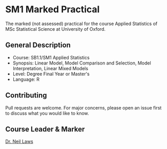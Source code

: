 # SM1 Marked Practical
The marked (not assessed) practical for the course Applied Statistics of MSc Statistical Science at University of Oxford.

## General Description
* Course: SB1.1/SM1 Applied Statistics
* Synopsis: Linear Model, Model Comparison and Selection, Model Interpretation, Linear Mixed Models
* Level: Degree Final Year or Master's
* Language: R

## Contributing
Pull requests are welcome. For major concerns, please open an issue first to discuss what you would like to know.

## Course Leader & Marker
[Dr. Neil Laws](http://www.stats.ox.ac.uk/all-people/neil-laws/)
